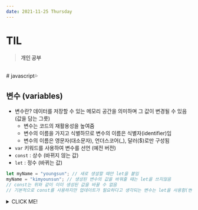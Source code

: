 ```yaml
---
date: 2021-11-25 Thursday
---
```


# TIL

> **개인 공부**
<br />
# javascript💦

## 변수 (variables)
- 변수란? 데이터를 저장할 수 있는 메모리 공간을 의미하며 그 값이 변경될 수 있음 (값을 담는 그릇)
  - 변수는 코드의 재활용성을 높여줌
  - 변수의 이름을 가지고 식별하므로 변수의 이름은 식별자(identifier)임
  - 변수의 이름은 영문자(대소문자), 언더스코어(_), 달러($)로만 구성됨
- `var` 키워드를 사용하여 변수를 선언 (예전 버전)
- `const` : 상수 (바뀌지 않는 값)
- `let` : 정수 (바뀌는 값)
```js
let myName = "youngsun"; // 새로 생설할 때만 let을 붙임
myName = "kimyounsun"; // 생성된 변수의 값을 바꿔줄 때는 let을 쓰지않음
// const는 위와 같이 이미 생성된 값을 바꿀 수 없음
// 기본적으로 const를 사용하지만 업데이트가 필요하다고 생각되는 변수는 let을 사용함(변수를 업데이트할 일이 많지는 않음)
```
<details>
<summary>CLICK ME!</summary>  

- 
</detials>  
